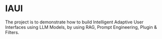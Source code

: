 # IAUI
The project is to demonstrate how to build Intelligent Adaptive User Interfaces using LLM Models, by using RAG, Prompt Engineering, Plugin &amp; Filters.

